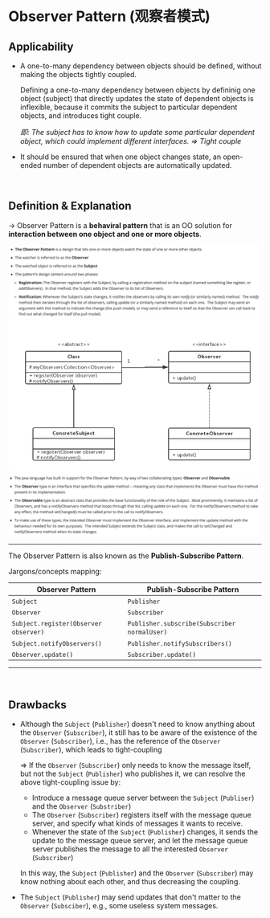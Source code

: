 # Observer Pattern (观察者模式)

## Applicability

* A one-to-many dependency between objects should be defined, without making the objects tightly coupled.

  Defining a one-to-many dependency between objects by defininig one object (subject) that directly updates the state of dependent objects is inflexible, because it commits the subject to particular dependent objects, and introduces tight couple.

  *即: The subject has to know how to update some particular dependent object, which could implement different interfaces. => Tight couple*

* It should be ensured that when one object changes state, an open-ended number of dependent objects are automatically updated.

<br>

## Definition & Explanation

-> Observer Pattern is a **behaviral pattern** that is an OO solution for **interaction between one object and one or more objects**.

<img src="https://github.com/Ziang-Lu/Design-Patterns/blob/master/4-Behavioral%20Patterns/11-Observer%20Pattern/observer_pattern.png?raw=true">

<img src="https://github.com/Ziang-Lu/Design-Patterns/blob/master/4-Behavioral%20Patterns/11-Observer%20Pattern/observer_pattern_uml.png?raw=true">

<img src="https://github.com/Ziang-Lu/Design-Patterns/blob/master/4-Behavioral%20Patterns/11-Observer%20Pattern/Java_Observable_Observer.png?raw=true">

***

The Observer Pattern is also known as the **Publish-Subscribe Pattern**.

Jargons/concepts mapping:

| Observer Pattern                      | Publish-Subscribe Pattern                    |
| ------------------------------------- | -------------------------------------------- |
| `Subject`                             | `Publisher`                                  |
| `Observer`                            | `Subscriber`                                 |
| `Subject.register(Observer observer)` | `Publisher.subscribe(Subscriber normalUser)` |
| `Subject.notifyObservers()`           | `Publisher.notifySubscribers()`              |
| `Observer.update()`                   | `Subscriber.update()`                        |

***

<br>

## Drawbacks

* Although the `Subject` (`Publisher`) doesn't need to know anything about the `Observer` (`Subscriber`), it still has to be aware of the existence of the `Observer` (`Subscriber`), i.e., has the reference of the `Observer` (`Subscriber`), which leads to tight-coupling

  => If the `Observer` (`Subscriber`) only needs to know the message itself, but not the `Subject` (`Publisher`) who publishes it, we can resolve the above tight-coupling issue by:

  * Introduce a message queue server between the `Subject` (`Publiser`) and the `Observer` (`Substriber`)
  * The `Observer` (`Subscriber`) registers itself with the message queue server, and specify what kinds of messages it wants to receive.
  * Whenever the state of the `Subject` (`Publisher`) changes, it sends the update to the message queue server, and let the message queue server publishes the message to all the interested `Observer` (`Subscriber`)

  In this way, the `Subject` (`Publisher`) and the `Observer` (`Subscriber`) may know nothing about each other, and thus decreasing the coupling.

* The `Subject` (`Publisher`) may send updates that don't matter to the `Observer` (`Subsciber`), e.g., some useless system messages.

